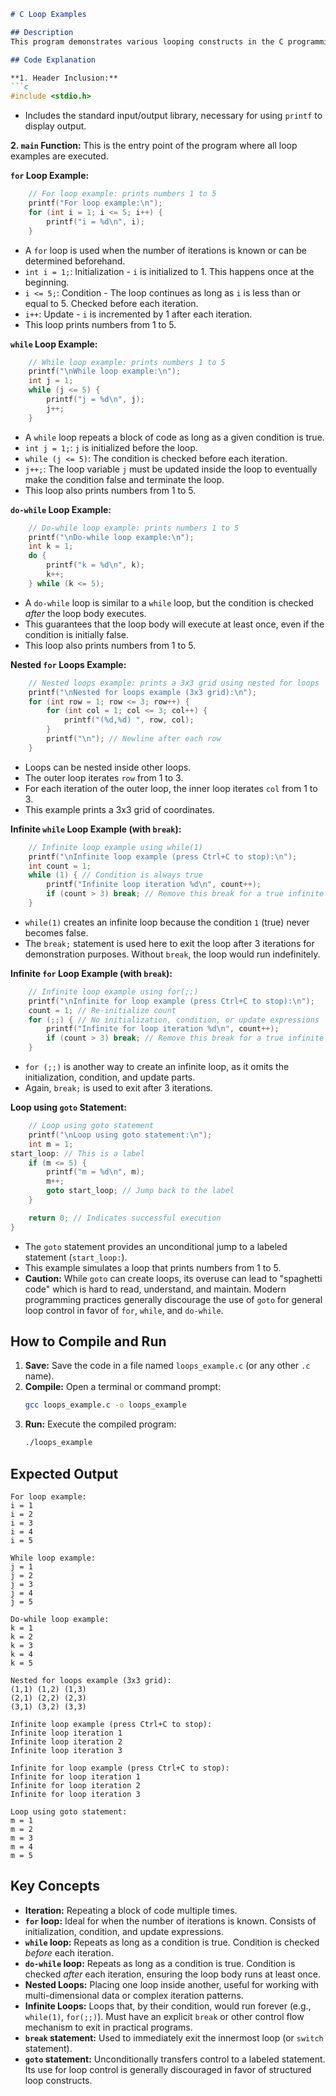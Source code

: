 ```markdown
# C Loop Examples

## Description
This program demonstrates various looping constructs in the C programming language. It includes examples of `for` loops, `while` loops, `do-while` loops, nested loops, infinite loops (with `break` conditions for practical demonstration), and a loop implemented using the `goto` statement.

## Code Explanation

**1. Header Inclusion:**
```c
#include <stdio.h>
```
*   Includes the standard input/output library, necessary for using `printf` to display output.

**2. `main` Function:**
This is the entry point of the program where all loop examples are executed.

**`for` Loop Example:**
```c
    // For loop example: prints numbers 1 to 5
    printf("For loop example:\n");
    for (int i = 1; i <= 5; i++) {
        printf("i = %d\n", i);
    }
```
*   A `for` loop is used when the number of iterations is known or can be determined beforehand.
*   `int i = 1;`: Initialization - `i` is initialized to 1. This happens once at the beginning.
*   `i <= 5;`: Condition - The loop continues as long as `i` is less than or equal to 5. Checked before each iteration.
*   `i++`: Update - `i` is incremented by 1 after each iteration.
*   This loop prints numbers from 1 to 5.

**`while` Loop Example:**
```c
    // While loop example: prints numbers 1 to 5
    printf("\nWhile loop example:\n");
    int j = 1;
    while (j <= 5) {
        printf("j = %d\n", j);
        j++;
    }
```
*   A `while` loop repeats a block of code as long as a given condition is true.
*   `int j = 1;`: `j` is initialized before the loop.
*   `while (j <= 5)`: The condition is checked before each iteration.
*   `j++;`: The loop variable `j` must be updated inside the loop to eventually make the condition false and terminate the loop.
*   This loop also prints numbers from 1 to 5.

**`do-while` Loop Example:**
```c
    // Do-while loop example: prints numbers 1 to 5
    printf("\nDo-while loop example:\n");
    int k = 1;
    do {
        printf("k = %d\n", k);
        k++;
    } while (k <= 5);
```
*   A `do-while` loop is similar to a `while` loop, but the condition is checked *after* the loop body executes.
*   This guarantees that the loop body will execute at least once, even if the condition is initially false.
*   This loop also prints numbers from 1 to 5.

**Nested `for` Loops Example:**
```c
    // Nested loops example: prints a 3x3 grid using nested for loops
    printf("\nNested for loops example (3x3 grid):\n");
    for (int row = 1; row <= 3; row++) {
        for (int col = 1; col <= 3; col++) {
            printf("(%d,%d) ", row, col);
        }
        printf("\n"); // Newline after each row
    }
```
*   Loops can be nested inside other loops.
*   The outer loop iterates `row` from 1 to 3.
*   For each iteration of the outer loop, the inner loop iterates `col` from 1 to 3.
*   This example prints a 3x3 grid of coordinates.

**Infinite `while` Loop Example (with `break`):**
```c
    // Infinite loop example using while(1)
    printf("\nInfinite loop example (press Ctrl+C to stop):\n");
    int count = 1;
    while (1) { // Condition is always true
        printf("Infinite loop iteration %d\n", count++);
        if (count > 3) break; // Remove this break for a true infinite loop
    }
```
*   `while(1)` creates an infinite loop because the condition `1` (true) never becomes false.
*   The `break;` statement is used here to exit the loop after 3 iterations for demonstration purposes. Without `break`, the loop would run indefinitely.

**Infinite `for` Loop Example (with `break`):**
```c
    // Infinite loop example using for(;;)
    printf("\nInfinite for loop example (press Ctrl+C to stop):\n");
    count = 1; // Re-initialize count
    for (;;) { // No initialization, condition, or update expressions
        printf("Infinite for loop iteration %d\n", count++);
        if (count > 3) break; // Remove this break for a true infinite loop
    }
```
*   `for (;;)` is another way to create an infinite loop, as it omits the initialization, condition, and update parts.
*   Again, `break;` is used to exit after 3 iterations.

**Loop using `goto` Statement:**
```c
    // Loop using goto statement
    printf("\nLoop using goto statement:\n");
    int m = 1;
start_loop: // This is a label
    if (m <= 5) {
        printf("m = %d\n", m);
        m++;
        goto start_loop; // Jump back to the label
    }

    return 0; // Indicates successful execution
}
```
*   The `goto` statement provides an unconditional jump to a labeled statement (`start_loop:`).
*   This example simulates a loop that prints numbers from 1 to 5.
*   **Caution:** While `goto` can create loops, its overuse can lead to "spaghetti code" which is hard to read, understand, and maintain. Modern programming practices generally discourage the use of `goto` for general loop control in favor of `for`, `while`, and `do-while`.

## How to Compile and Run

1.  **Save:** Save the code in a file named `loops_example.c` (or any other `.c` name).
2.  **Compile:** Open a terminal or command prompt:
    ```bash
    gcc loops_example.c -o loops_example
    ```
3.  **Run:** Execute the compiled program:
    ```bash
    ./loops_example
    ```

## Expected Output

```
For loop example:
i = 1
i = 2
i = 3
i = 4
i = 5

While loop example:
j = 1
j = 2
j = 3
j = 4
j = 5

Do-while loop example:
k = 1
k = 2
k = 3
k = 4
k = 5

Nested for loops example (3x3 grid):
(1,1) (1,2) (1,3) 
(2,1) (2,2) (2,3) 
(3,1) (3,2) (3,3) 

Infinite loop example (press Ctrl+C to stop):
Infinite loop iteration 1
Infinite loop iteration 2
Infinite loop iteration 3

Infinite for loop example (press Ctrl+C to stop):
Infinite for loop iteration 1
Infinite for loop iteration 2
Infinite for loop iteration 3

Loop using goto statement:
m = 1
m = 2
m = 3
m = 4
m = 5
```

## Key Concepts

*   **Iteration:** Repeating a block of code multiple times.
*   **`for` loop:** Ideal for when the number of iterations is known. Consists of initialization, condition, and update expressions.
*   **`while` loop:** Repeats as long as a condition is true. Condition is checked *before* each iteration.
*   **`do-while` loop:** Repeats as long as a condition is true. Condition is checked *after* each iteration, ensuring the loop body runs at least once.
*   **Nested Loops:** Placing one loop inside another, useful for working with multi-dimensional data or complex iteration patterns.
*   **Infinite Loops:** Loops that, by their condition, would run forever (e.g., `while(1)`, `for(;;)`). Must have an explicit `break` or other control flow mechanism to exit in practical programs.
*   **`break` statement:** Used to immediately exit the innermost loop (or `switch` statement).
*   **`goto` statement:** Unconditionally transfers control to a labeled statement. Its use for loop control is generally discouraged in favor of structured loop constructs.

```